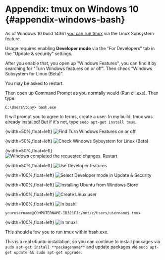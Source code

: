 # Appendix: tmux on Windows 10 {#appendix-windows-bash}

As of Windows 10 build 14361 [you can run tmux](https://blogs.msdn.microsoft.com/commandline/2016/06/08/tmux-support-arrives-for-bash-on-ubuntu-on-windows/) via the Linux Subsystem feature.

Usage requires enabling **Developer mode** via the "For Developers" tab in the
"Update & security" settings.

After you enable that, you open up "Windows Features", you can find it by
searching for "Turn Windows features on or off".  Then check "Windows Subsystem
for Linux (Beta)".

You may be asked to restart.

Then open up Command Prompt as you normally would (Run cli.exe). Then type

    C:\Users\tony> bash.exe

It will prompt you to agree to terms, create a user. In my build, tmux was
already installed! But if it's not, type `sudo apt-get install tmux`.

{width=50%,float=left}
![Find Turn Windows Features on or off](images/99-windows-bash/01-turn-features-onoff.jpg)

{width=50%,float=left}
![Check Windows Sybsystem for Linux (Beta)](images/99-windows-bash/02-turn-features-onoff-check.jpg)

{width=50%,float=left}
![Windows completed the requested changes. Restart](images/99-windows-bash/03-turn-features-restart.jpg)

{width=50%,float=left}
![Use Developer features](images/99-windows-bash/04-developer-mode.jpg)

{width=100%,float=left}
![Select Developer mode in Update & Security](images/99-windows-bash/05-developer-mode-check.jpg)

{width=100%,float=left}
![Installing Ubuntu from Windows Store](images/99-windows-bash/06-install-ubuntu.jpg)

{width=100%,float=left}
![Create Linux user](images/99-windows-bash/07-create-user.jpg)

{width=100%,float=left}
![In bash!](images/99-windows-bash/08-bash.jpg)

    yourusername@COMPUTERNAME-ID321FJ:/mnt/c/Users/username$ tmux

{width=100%,float=left}
![In tmux!](images/99-windows-bash/09-tmux.jpg)

This should allow you to run tmux within bash.exe.

This is a real ubuntu installation, so you can continue to install
packages via `sudo apt-get install **packagename**` and update packages
via `sudo apt-get update && sudo apt-get upgrade`.
